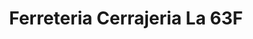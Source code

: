 ---
title: "Ferreteria Cerrajeria La 63F"
url: /barrios-unidos/ferreteria-cerrajeria-la-63f/
shop: hardware
---